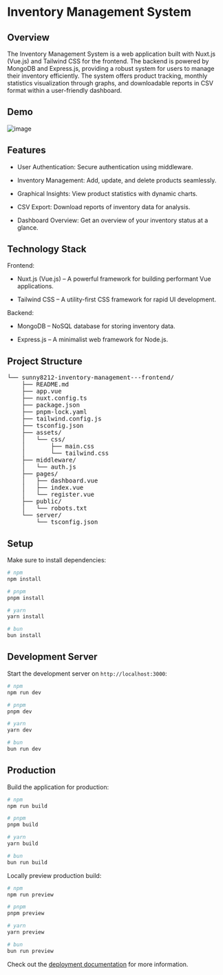# Inventory Management System

## Overview

The Inventory Management System is a web application built with Nuxt.js (Vue.js) and Tailwind CSS for the frontend. The backend is powered by MongoDB and Express.js, providing a robust system for users to manage their inventory efficiently. The system offers product tracking, monthly statistics visualization through graphs, and downloadable reports in CSV format within a user-friendly dashboard.

## Demo
![image](https://github.com/user-attachments/assets/eb9fb6fd-a25e-4e43-a6b5-6cffad4bebc0)


## Features

- User Authentication: Secure authentication using middleware.

- Inventory Management: Add, update, and delete products seamlessly.

- Graphical Insights: View product statistics with dynamic charts.

- CSV Export: Download reports of inventory data for analysis.

- Dashboard Overview: Get an overview of your inventory status at a glance.

## Technology Stack

Frontend:

- Nuxt.js (Vue.js) – A powerful framework for building performant Vue applications.

- Tailwind CSS – A utility-first CSS framework for rapid UI development.

Backend:

- MongoDB – NoSQL database for storing inventory data.

- Express.js – A minimalist web framework for Node.js.

## Project Structure

<pre>└── sunny8212-inventory-management---frontend/
    ├── README.md
    ├── app.vue
    ├── nuxt.config.ts
    ├── package.json
    ├── pnpm-lock.yaml
    ├── tailwind.config.js
    ├── tsconfig.json
    ├── assets/
    │   └── css/
    │       ├── main.css
    │       └── tailwind.css
    ├── middleware/
    │   └── auth.js
    ├── pages/
    │   ├── dashboard.vue
    │   ├── index.vue
    │   └── register.vue
    ├── public/
    │   └── robots.txt
    └── server/
        └── tsconfig.json</pre>

## Setup

Make sure to install dependencies:

```bash
# npm
npm install

# pnpm
pnpm install

# yarn
yarn install

# bun
bun install
```

## Development Server

Start the development server on `http://localhost:3000`:

```bash
# npm
npm run dev

# pnpm
pnpm dev

# yarn
yarn dev

# bun
bun run dev
```

## Production

Build the application for production:

```bash
# npm
npm run build

# pnpm
pnpm build

# yarn
yarn build

# bun
bun run build
```

Locally preview production build:

```bash
# npm
npm run preview

# pnpm
pnpm preview

# yarn
yarn preview

# bun
bun run preview
```

Check out the [deployment documentation](https://nuxt.com/docs/getting-started/deployment) for more information.
